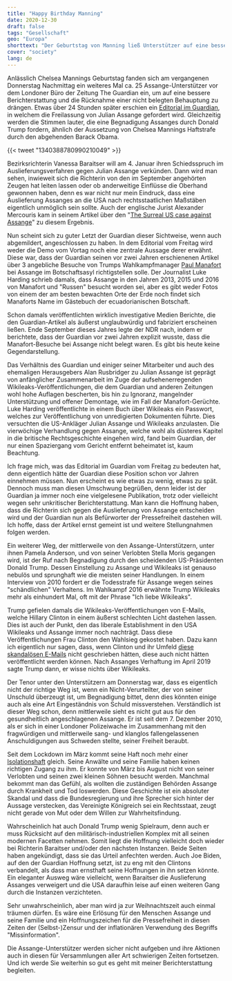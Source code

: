 ```yaml
---
title: "Happy Birthday Manning"
date: 2020-12-30
draft: false
tags: "Gesellschaft"
geo: "Europa"
shorttext: "Der Geburtstag von Manning ließ Unterstützer auf eine bessere Berichterstattung über Assange zu verweisen und eine Begnadigung zu fordern."
cover: "society"
lang: de
---
```


Anlässlich Chelsea Mannings Geburtstag fanden sich am vergangenen Donnerstag Nachmittag ein weiteres Mal ca. 25 Assange-Unterstützer vor dem Londoner Büro der Zeitung The Guardian ein, um auf eine bessere Berichterstattung und die Rücknahme einer nicht belegten Behauptung zu drängen. Etwas über 24 Stunden später erschien ein [Editorial im Guardian](https://www.theguardian.com/commentisfree/2020/dec/18/the-guardian-view-on-julian-assange-do-not-extradite-him "The Guardian view on Julian Assange: do not extradite him"), in welchem die Freilassung von Julian Assange gefordert wird. Gleichzeitig werden die Stimmen lauter, die eine Begnadigung Assanges durch Donald Trump fordern, ähnlich der Aussetzung von Chelsea Mannings Haftstrafe durch den abgehenden Barack Obama.

{{< tweet "1340388780990210049" >}}

Bezirksrichterin Vanessa Baraitser will am 4. Januar ihren Schiedsspruch im Auslieferungsverfahren gegen Julian Assange verkünden. Dann wird man sehen, inwieweit sich die Richterin von den im September angehörten Zeugen hat leiten lassen oder ob anderweitige Einflüsse die Oberhand gewonnen haben, denn es war nicht nur mein Eindruck, dass eine Auslieferung Assanges an die USA nach rechtsstaatlichen Maßstäben eigentlich unmöglich sein sollte. Auch der englische Jurist Alexander Mercouris kam in seinem Artikel über den "[The Surreal US case against Assange](https://consortiumnews.com/2020/09/28/letter-from-london-the-surreal-us-case-against-assange/ "The Surreal US Case Against Assange")" zu diesem Ergebnis.

Nun scheint sich zu guter Letzt der Guardian dieser Sichtweise, wenn auch abgemildert, angeschlossen zu haben. In dem Editorial vom Freitag wird weder die Demo vom Vortag noch eine zentrale Aussage derer erwähnt. Diese war, dass der Guardian seinen vor zwei Jahren erschienenen Artikel über 3 angebliche Besuche von Trumps Wahlkampfmanager [Paul Manafort](https://www.theguardian.com/us-news/2018/nov/27/manafort-held-secret-talks-with-assange-in-ecuadorian-embassy "Manafort held secret talks with Assange in Ecuadorian embassy, sources say") bei Assange im Botschaftsasyl richtigstellen solle. Der Journalist Luke Harding schrieb damals, dass Assange in den Jahren 2013, 2015 und 2016 von Manafort und "Russen" besucht worden sei, aber es gibt weder Fotos von einem der am besten bewachten Orte der Erde noch findet sich Manaforts Name im Gästebuch der ecuadorianischen Botschaft.

Schon damals veröffentlichten wirklich investigative Medien Berichte, die den Guardian-Artikel als äußerst unglaubwürdig und fabriziert erscheinen ließen. Ende September dieses Jahres legte der NDR nach, indem er berichtete, dass der Guardian vor zwei Jahren explizit wusste, dass die Manafort-Besuche bei Assange nicht belegt waren. Es gibt bis heute keine Gegendarstellung.

Das Verhältnis des Guardian und einiger seiner Mitarbeiter und auch des ehemaligen Herausgebers Alan Rusbridger zu Julian Assange ist geprägt von anfänglicher Zusammenarbeit im Zuge der aufsehenerregenden Wikileaks-Veröffentlichungen, die dem Guardian und anderen Zeitungen wohl hohe Auflagen bescherten, bis hin zu Ignoranz, mangelnder Unterstützung und offener Demontage, wie im Fall der Manafort-Gerüchte. Luke Harding veröffentlichte in einem Buch über Wikileaks ein Passwort, welches zur Veröffentlichung von unredigierten Dokumenten führte. Dies versuchten die US-Ankläger Julian Assange und Wikileaks anzulasten. Die vierwöchige Verhandlung gegen Assange, welche wohl als düsteres Kapitel in die britische Rechtsgeschichte eingehen wird, fand beim Guardian, der nur einen Spaziergang vom Gericht entfernt beheimatet ist, kaum Beachtung.

Ich frage mich, was das Editorial im Guardian vom Freitag zu bedeuten hat, denn eigentlich hätte der Guardian diese Position schon vor Jahren einnehmen müssen. Nun erscheint es wie etwas zu wenig, etwas zu spät. Dennoch muss man diesen Umschwung begrüßen, denn leider ist der Guardian ja immer noch eine vielgelesene Publikation, trotz oder vielleicht wegen sehr unkritischer Berichterstattung. Man kann die Hoffnung haben, dass die Richterin sich gegen die Auslieferung von Assange entscheiden wird und der Guardian nun als Befürworter der Pressefreiheit dastehen will. Ich hoffe, dass der Artikel ernst gemeint ist und weitere Stellungnahmen folgen werden.

Ein weiterer Weg, der mittlerweile von den Assange-Unterstützern, unter ihnen Pamela Anderson, und von seiner Verlobten Stella Moris gegangen wird, ist der Ruf nach Begnadigung durch den scheidenden US-Präsidenten Donald Trump. Dessen Einstellung zu Assange und Wikileaks ist genauso nebulös und sprunghaft wie die meisten seiner Handlungen. In einem Interview von 2010 fordert er die Todesstrafe für Assange wegen seines "schändlichen" Verhaltens. Im Wahlkampf 2016 erwähnte Trump Wikileaks mehr als einhundert Mal, oft mit der Phrase "Ich liebe Wikileaks".

Trump gefielen damals die Wikileaks-Veröffentlichungen von E-Mails, welche Hillary Clinton in einem äußerst schlechten Licht dastehen lassen. Dies ist auch der Punkt, den das liberale Establishment in den USA Wikileaks und Assange immer noch nachträgt. Dass diese Veröffentlichungen Frau Clinton den Wahlsieg gekostet haben. Dazu kann ich eigentlich nur sagen, dass, wenn Clinton und ihr Umfeld [diese skandalösen E-Mails](https://www.bbc.com/news/world-us-canada-37639370 "18 revelations from Wikileaks' hacked Clinton emails") nicht geschrieben hätten, diese auch nicht hätten veröffentlicht werden können. Nach Assanges Verhaftung im April 2019 sagte Trump dann, er wisse nichts über Wikileaks.

Der Tenor unter den Unterstützern am Donnerstag war, dass es eigentlich nicht der richtige Weg ist, wenn ein Nicht-Verurteilter, der von seiner Unschuld überzeugt ist, um Begnadigung bittet, denn dies könnten einige auch als eine Art Eingeständnis von Schuld missverstehen. Verständlich ist dieser Weg schon, denn mittlerweile sieht es nicht gut aus für den gesundheitlich angeschlagenen Assange. Er ist seit dem 7. Dezember 2010, als er sich in einer Londoner Polizeiwache im Zusammenhang mit den fragwürdigen und mittlerweile sang- und klanglos fallengelassenen Anschuldigungen aus Schweden stellte, seiner Freiheit beraubt.

Seit dem Lockdown im März kommt seine Haft noch mehr einer [Isolationshaft](https://www.ohchr.org/EN/NewsEvents/Pages/DisplayNews.aspx?NewsID=26574&LangID=E "United Kingdom: UN expert calls for immediate release of Assange after 10 years of arbitrary detention") gleich. Seine Anwälte und seine Familie haben keinen richtigen Zugang zu ihm. Er konnte von März bis August nicht von seiner Verlobten und seinen zwei kleinen Söhnen besucht werden. Manchmal bekommt man das Gefühl, als wollten die zuständigen Behörden Assange durch Krankheit und Tod loswerden. Diese Geschichte ist ein absoluter Skandal und dass die Bundesregierung und ihre Sprecher sich hinter der Aussage verstecken, das Vereinigte Königreich sei ein Rechtsstaat, zeugt nicht gerade von Mut oder dem Willen zur Wahrheitsfindung.

Wahrscheinlich hat auch Donald Trump wenig Spielraum, denn auch er muss Rücksicht auf den militärisch-industriellen Komplex mit all seinen modernen Facetten nehmen. Somit liegt die Hoffnung vielleicht doch wieder bei Richterin Baraitser und/oder den nächsten Instanzen. Beide Seiten haben angekündigt, dass sie das Urteil anfechten werden. Auch Joe Biden, auf den der Guardian Hoffnung setzt, ist zu eng mit den Clintons verbandelt, als dass man ernsthaft seine Hoffnungen in ihn setzen könnte. Ein eleganter Ausweg wäre vielleicht, wenn Baraitser die Auslieferung Assanges verweigert und die USA daraufhin leise auf einen weiteren Gang durch die Instanzen verzichteten.

Sehr unwahrscheinlich, aber man wird ja zur Weihnachtszeit auch einmal träumen dürfen. Es wäre eine Erlösung für den Menschen Assange und seine Familie und ein Hoffnungszeichen für die Pressefreiheit in diesen Zeiten der (Selbst-)Zensur und der inflationären Verwendung des Begriffs "Missinformation".

Die Assange-Unterstützer werden sicher nicht aufgeben und ihre Aktionen auch in diesen für Versammlungen aller Art schwierigen Zeiten fortsetzen. Und ich werde Sie weiterhin so gut es geht mit meiner Berichterstattung begleiten.
